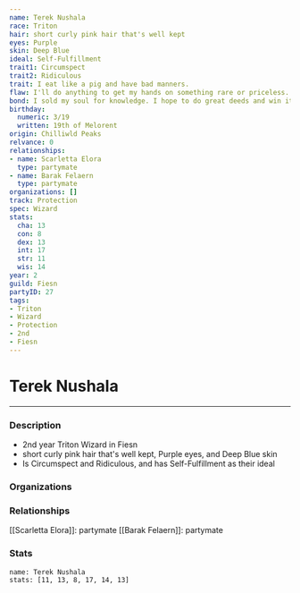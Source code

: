 ```yaml
---
name: Terek Nushala
race: Triton
hair: short curly pink hair that's well kept
eyes: Purple
skin: Deep Blue
ideal: Self-Fulfillment
trait1: Circumspect
trait2: Ridiculous
trait: I eat like a pig and have bad manners.
flaw: I'll do anything to get my hands on something rare or priceless.
bond: I sold my soul for knowledge. I hope to do great deeds and win it back.
birthday:
  numeric: 3/19
  written: 19th of Melorent
origin: Chilliwld Peaks
relvance: 0
relationships:
- name: Scarletta Elora
  type: partymate
- name: Barak Felaern
  type: partymate
organizations: []
track: Protection
spec: Wizard
stats:
  cha: 13
  con: 8
  dex: 13
  int: 17
  str: 11
  wis: 14
year: 2
guild: Fiesn
partyID: 27
tags:
- Triton
- Wizard
- Protection
- 2nd
- Fiesn
---
```

# Terek Nushala
---
### Description
- 2nd year Triton Wizard in Fiesn
- short curly pink hair that's well kept, Purple eyes, and Deep Blue skin
- Is Circumspect and Ridiculous, and has Self-Fulfillment as their ideal

### Organizations
### Relationships
[[Scarletta Elora]]: partymate
[[Barak Felaern]]: partymate
### Stats
```statblock
name: Terek Nushala
stats: [11, 13, 8, 17, 14, 13]
```
